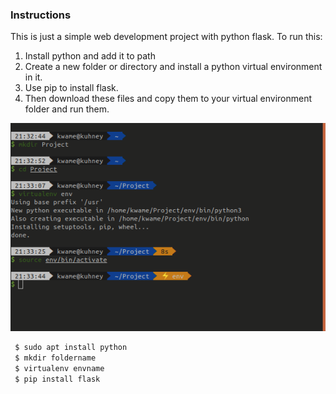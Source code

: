 ### Instructions
This is just a simple web development project with python flask.
To run this:
1. Install python and add it to path
2. Create a new folder or directory and install a python virtual environment in it. 
3. Use pip to install flask.
4. Then download these files and copy them to your virtual environment folder and run them.

![Screenshot](https://github.com/kwamito/first1/blob/master/gitpic)


```bash
 $ sudo apt install python
 $ mkdir foldername
 $ virtualenv envname
 $ pip install flask
```
